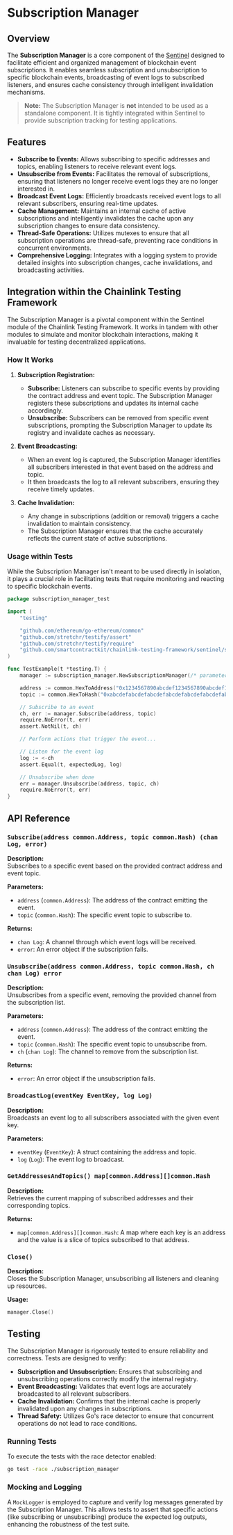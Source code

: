 # Subscription Manager

## Overview

The **Subscription Manager** is a core component of the [Sentinel](https://github.com/smartcontractkit/sentinel) designed to facilitate efficient and organized management of blockchain event subscriptions. It enables seamless subscription and unsubscription to specific blockchain events, broadcasting of event logs to subscribed listeners, and ensures cache consistency through intelligent invalidation mechanisms.

> **Note:** The Subscription Manager is **not** intended to be used as a standalone component. It is tightly integrated within Sentinel to provide subscription tracking for testing applications.

## Features

- **Subscribe to Events:** Allows subscribing to specific addresses and topics, enabling listeners to receive relevant event logs.
- **Unsubscribe from Events:** Facilitates the removal of subscriptions, ensuring that listeners no longer receive event logs they are no longer interested in.
- **Broadcast Event Logs:** Efficiently broadcasts received event logs to all relevant subscribers, ensuring real-time updates.
- **Cache Management:** Maintains an internal cache of active subscriptions and intelligently invalidates the cache upon any subscription changes to ensure data consistency.
- **Thread-Safe Operations:** Utilizes mutexes to ensure that all subscription operations are thread-safe, preventing race conditions in concurrent environments.
- **Comprehensive Logging:** Integrates with a logging system to provide detailed insights into subscription changes, cache invalidations, and broadcasting activities.

## Integration within the Chainlink Testing Framework

The Subscription Manager is a pivotal component within the Sentinel module of the Chainlink Testing Framework. It works in tandem with other modules to simulate and monitor blockchain interactions, making it invaluable for testing decentralized applications.

### How It Works

1. **Subscription Registration:**
   - **Subscribe:** Listeners can subscribe to specific events by providing the contract address and event topic. The Subscription Manager registers these subscriptions and updates its internal cache accordingly.
   - **Unsubscribe:** Subscribers can be removed from specific event subscriptions, prompting the Subscription Manager to update its registry and invalidate caches as necessary.

2. **Event Broadcasting:**
   - When an event log is captured, the Subscription Manager identifies all subscribers interested in that event based on the address and topic.
   - It then broadcasts the log to all relevant subscribers, ensuring they receive timely updates.

3. **Cache Invalidation:**
   - Any change in subscriptions (addition or removal) triggers a cache invalidation to maintain consistency.
   - The Subscription Manager ensures that the cache accurately reflects the current state of active subscriptions.

### Usage within Tests

While the Subscription Manager isn't meant to be used directly in isolation, it plays a crucial role in facilitating tests that require monitoring and reacting to specific blockchain events.

```go
package subscription_manager_test

import (
    "testing"

    "github.com/ethereum/go-ethereum/common"
    "github.com/stretchr/testify/assert"
    "github.com/stretchr/testify/require"
    "github.com/smartcontractkit/chainlink-testing-framework/sentinel/subscription_manager"
)

func TestExample(t *testing.T) {
    manager := subscription_manager.NewSubscriptionManager(/* parameters */)

    address := common.HexToAddress("0x1234567890abcdef1234567890abcdef12345678")
    topic := common.HexToHash("0xabcdefabcdefabcdefabcdefabcdefabcdefabcdefabcdefabcdefabcdefabcd")

    // Subscribe to an event
    ch, err := manager.Subscribe(address, topic)
    require.NoError(t, err)
    assert.NotNil(t, ch)

    // Perform actions that trigger the event...

    // Listen for the event log
    log := <-ch
    assert.Equal(t, expectedLog, log)

    // Unsubscribe when done
    err = manager.Unsubscribe(address, topic, ch)
    require.NoError(t, err)
}
```

## API Reference

### `Subscribe(address common.Address, topic common.Hash) (chan Log, error)`

**Description:**  
Subscribes to a specific event based on the provided contract address and event topic.

**Parameters:**
- `address` (`common.Address`): The address of the contract emitting the event.
- `topic` (`common.Hash`): The specific event topic to subscribe to.

**Returns:**
- `chan Log`: A channel through which event logs will be received.
- `error`: An error object if the subscription fails.

### `Unsubscribe(address common.Address, topic common.Hash, ch chan Log) error`

**Description:**  
Unsubscribes from a specific event, removing the provided channel from the subscription list.

**Parameters:**
- `address` (`common.Address`): The address of the contract emitting the event.
- `topic` (`common.Hash`): The specific event topic to unsubscribe from.
- `ch` (`chan Log`): The channel to remove from the subscription list.

**Returns:**
- `error`: An error object if the unsubscription fails.

### `BroadcastLog(eventKey EventKey, log Log)`

**Description:**  
Broadcasts an event log to all subscribers associated with the given event key.

**Parameters:**
- `eventKey` (`EventKey`): A struct containing the address and topic.
- `log` (`Log`): The event log to broadcast.

### `GetAddressesAndTopics() map[common.Address][]common.Hash`

**Description:**  
Retrieves the current mapping of subscribed addresses and their corresponding topics.

**Returns:**
- `map[common.Address][]common.Hash`: A map where each key is an address and the value is a slice of topics subscribed to that address.

### `Close()`

**Description:**  
Closes the Subscription Manager, unsubscribing all listeners and cleaning up resources.

**Usage:**
```go
manager.Close()
```

## Testing

The Subscription Manager is rigorously tested to ensure reliability and correctness. Tests are designed to verify:

- **Subscription and Unsubscription:** Ensures that subscribing and unsubscribing operations correctly modify the internal registry.
- **Event Broadcasting:** Validates that event logs are accurately broadcasted to all relevant subscribers.
- **Cache Invalidation:** Confirms that the internal cache is properly invalidated upon any changes in subscriptions.
- **Thread Safety:** Utilizes Go's race detector to ensure that concurrent operations do not lead to race conditions.

### Running Tests

To execute the tests with the race detector enabled:

```bash
go test -race ./subscription_manager
```

### Mocking and Logging

A `MockLogger` is employed to capture and verify log messages generated by the Subscription Manager. This allows tests to assert that specific actions (like subscribing or unsubscribing) produce the expected log outputs, enhancing the robustness of the test suite.